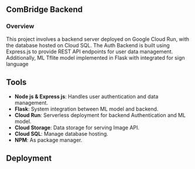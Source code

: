 ## ComBridge Backend

### Overview

This project involves a backend server deployed on Google Cloud Run, with the database hosted on Cloud SQL. The Auth Backend is built using Express.js to provide REST API endpoints for user data management. Additionally, ML Tflite model implemented in Flask with integrated for sign language 

## Tools

- **Node js & Express js**: Handles user authentication and data management.
- **Flask**: System integration between ML model and backend.
- **Cloud Run**: Serverless deployment for backend Authentication and ML model.
- **Cloud Storage**: Data storage for serving Image API.
- **Cloud SQL**: Manage database hosting.
- **NPM**: As package manager.

## Deployment

